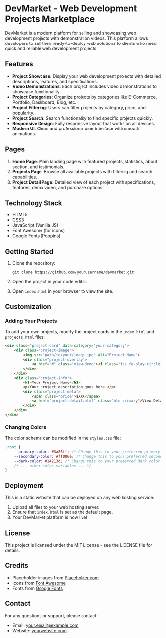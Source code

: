 # DevMarket - Web Development Projects Marketplace

DevMarket is a modern platform for selling and showcasing web development projects with demonstration videos. This platform allows developers to sell their ready-to-deploy web solutions to clients who need quick and reliable web development projects.

## Features

- **Project Showcase**: Display your web development projects with detailed descriptions, features, and specifications.
- **Video Demonstrations**: Each project includes video demonstrations to showcase functionality.
- **Project Categories**: Organize projects by categories like E-Commerce, Portfolio, Dashboard, Blog, etc.
- **Project Filtering**: Users can filter projects by category, price, and popularity.
- **Project Search**: Search functionality to find specific projects quickly.
- **Responsive Design**: Fully responsive layout that works on all devices.
- **Modern UI**: Clean and professional user interface with smooth animations.

## Pages

1. **Home Page**: Main landing page with featured projects, statistics, about section, and testimonials.
2. **Projects Page**: Browse all available projects with filtering and search capabilities.
3. **Project Detail Page**: Detailed view of each project with specifications, features, demo video, and purchase options.

## Technology Stack

- HTML5
- CSS3
- JavaScript (Vanilla JS)
- Font Awesome (for icons)
- Google Fonts (Poppins)

## Getting Started

1. Clone the repository:
   ```
   git clone https://github.com/yourusername/devmarket.git
   ```

2. Open the project in your code editor.

3. Open `index.html` in your browser to view the site.

## Customization

### Adding Your Projects

To add your own projects, modify the project cards in the `index.html` and `projects.html` files:

```html
<div class="project-card" data-category="your-category">
    <div class="project-image">
        <img src="path/to/your/image.jpg" alt="Project Name">
        <div class="project-overlay">
            <a href="#" class="view-demo"><i class="fas fa-play-circle"></i> Watch Demo</a>
        </div>
    </div>
    <div class="project-info">
        <h3>Your Project Name</h3>
        <p>Your project description goes here.</p>
        <div class="project-meta">
            <span class="price">$XXX</span>
            <a href="project-detail.html" class="btn primary">View Details</a>
        </div>
    </div>
</div>
```

### Changing Colors

The color scheme can be modified in the `styles.css` file:

```css
:root {
    --primary-color: #3a86ff; /* Change this to your preferred primary color */
    --secondary-color: #ff006e; /* Change this to your preferred secondary color */
    --dark-color: #14213d; /* Change this to your preferred dark color */
    /* ... other color variables ... */
}
```

## Deployment

This is a static website that can be deployed on any web hosting service:

1. Upload all files to your web hosting server.
2. Ensure that `index.html` is set as the default page.
3. Your DevMarket platform is now live!

## License

This project is licensed under the MIT License - see the LICENSE file for details.

## Credits

- Placeholder images from [Placeholder.com](https://placeholder.com/)
- Icons from [Font Awesome](https://fontawesome.com/)
- Fonts from [Google Fonts](https://fonts.google.com/)

## Contact

For any questions or support, please contact:
- Email: your.email@example.com
- Website: [yourwebsite.com](https://yourwebsite.com) 